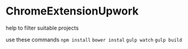 # ChromeExtensionUpwork
help to filter suitable projects

use these commands
`npm install`
`bower instal`
`gulp watch`
`gulp build`
